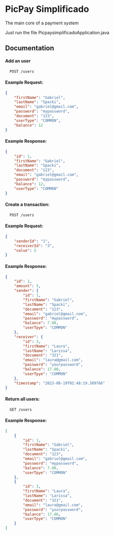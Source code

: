 
# PicPay Simplificado

The main core of a payment system

Just run the file PicpaysimplificadoApplication.java




## Documentation

#### Add an user 

```http
  POST /users
```
#### Example Request:

```json
{
    "firstName": "Gabriel",
    "lastName": "Spacki",
    "email": "gabriel@gmail.com",
    "password": "mypassword",
    "document": "123",
    "userType": "COMMON",
    "balance": 12
}
```
#### Example Response:

```json
{
    "id": 1,
    "firstName": "Gabriel",
    "lastName": "Spacki",
    "document": "123",
    "email": "gabriel@gmail.com",
    "password": "mypassword",
    "balance": 12,
    "userType": "COMMON"
}
```

#### Create a transaction: 

```http
  POST /users
```
#### Example Request:

```json
{
    "senderId": "1",
    "receiverId": "3",
    "value": 5
}
```
#### Example Response:

```json
{
    "id": 1,
    "amount": 5,
    "sender": {
        "id": 1,
        "firstName": "Gabriel",
        "lastName": "Spacki",
        "document": "123",
        "email": "gabriel@gmail.com",
        "password": "mypassword",
        "balance": 7.00,
        "userTpye": "COMMON"
    },
    "receiver": {
        "id": 3,
        "firstName": "Laura",
        "lastName": "Larissa",
        "document": "321",
        "email": "laura@gmail.com",
        "password": "yourpassword",
        "balance": 17.00,
        "userTpye": "COMMON"
    },
    "timestamp": "2023-08-19T02:48:19.389766"
}
```
#### Return all users: 

```http
  GET /users
```
#### Example Response:

```json
[
    {
        "id": 1,
        "firstName": "Gabriel",
        "lastName": "Spacki",
        "document": "123",
        "email": "gabriel@gmail.com",
        "password": "mypassword",
        "balance": 7.00,
        "userTpye": "COMMON"
    },
    {
        "id": 3,
        "firstName": "Laura",
        "lastName": "Larissa",
        "document": "321",
        "email": "laura@gmail.com",
        "password": "yourpassword",
        "balance": 17.00,
        "userTpye": "COMMON"
    }
]
```

